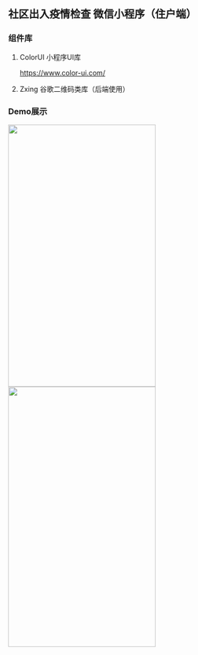 ## 社区出入疫情检查 微信小程序（住户端）    

### 组件库

1. ColorUI 小程序UI库

   https://www.color-ui.com/

2. Zxing 谷歌二维码类库（后端使用）



### Demo展示

<img src="https://raw.githubusercontent.com/Zimomo333/covid-19_AccessControlSystem_Wx_Resident/master/picture/login.png" width="300px" height="534px" />



<img src="https://raw.githubusercontent.com/Zimomo333/covid-19_AccessControlSystem_Wx_Resident/master/picture/index.png" width="300px" height="530px" />